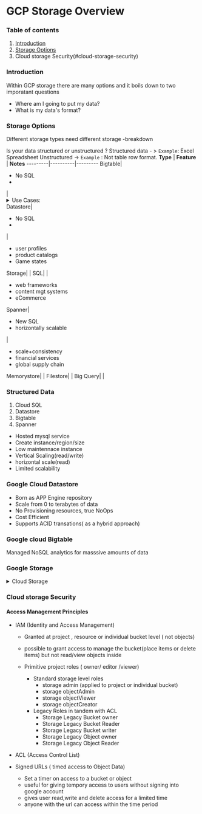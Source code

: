 # GCP Storage Overview

### Table of contents


1. [Introduction](#introduction)
2. [Storage Options](#storage-options)
3. Cloud storage Security(#cloud-storage-security)



### Introduction

Within GCP storage there are many options and it boils down to two imporatant questions
- Where am I going to put my data?
- What is my data's format?





### Storage Options

Different storage types need different storage -breakdown

Is your data structured or unstructured ?
Structured data - > `Example`: Excel Spreadsheet
Unstructured -> `Example` : Not table row format.
**Type**   | **Feature**  | **Notes** 
---------|----------|---------
Bigtable| <ul><li>No SQL </li><li> </li></ul> | <details> <summary> Use Cases:</summary> <ul><li>HBase opensource option </li><li>high throughput analytics </li><li>IoT </li><li>ad tech</li></ul> </details>
Datastore|<ul><li>No SQL </li><li> </li></ul>| <ul><li>user profiles</li><li>product catalogs</li><li>Game states</li></ul>
Storage|  | 
SQL|  | <ul><li>web frameworks </li><li>content mgt systems </li><li>eCommerce</li></ul> 
Spanner| <ul><li>New SQL </li><li>horizontally scalable</li></ul> | <ul><li>scale+consistency </li><li>financial services</li><li>global supply chain</li></ul>
Memorystore|  | 
Filestore|  | 
Big Query|  | 

### Structured Data
1. Cloud SQL 
2. Datastore
3. Bigtable
4. Spanner

* Hosted mysql service
* Create instance/region/size 
* Low maintennace instance
* Vertical Scaling(read/write)
* horizontal scale(read)
* Limited scalability

### Google Cloud Datastore
* Born as APP Engine repository
* Scale from 0 to terabytes of data
* No Provisioning resources, true NoOps
* Cost Efficient
* Supports ACID transations( as a hybrid approach)

 

### Google cloud Bigtable
Managed NoSQL analytics for masssive amounts of data

### Google Storage
<details>
<summary>Cloud Storage</summary>

<details>
<summary>what is a bucket?</summary>


`Cloud Storage lets you store unstructured objects in containers called buckets. You can serve static data directly from Cloud Storage, or you can use it to store data for other Google Cloud Platform services.`

</details>

<details>
<summary>How to create a bucket ?</summary>

    Name: 
    Storage Class:
    Location:
    Labels:
    Encryptions:

</details>

<details>
<summary>Types of Storage Classes</summary>

    Multi-region
    Regional
    Nearline
    Coldline
    

</details>

</details> 


 ### Cloud storage Security

 #### Access Management Principles
 - IAM (Identity and Access Management)
      - Granted  at project , resource or individual bucket level ( not objects)
      - possible to grant access to manage the bucket(place items or delete items) but not read/view objects inside

   - Primitive project roles ( owner/ editor /viewer)
     - Standard storage level roles 
         - storage admin (applied to project or individual bucket)
         - storage objectAdmin
         - storage objectViewer
         - storage objectCreator
     - Legacy Roles in tandem with ACL
        - Storage Legacy Bucket owner
        - Storage Legacy Bucket Reader
        - Storage Legacy Bucket writer
        - Storage Legacy Object owner
        - Storage Legacy Object Reader

 - ACL (Access Control List)
 - Signed URLs ( timed access to Object Data)
     - Set a timer on access to a bucket or object
     - useful for giving tempory access to users without signing into google account
     - gives user read,write and delete access for a limited time
     - anyone with the url can access within the time period  